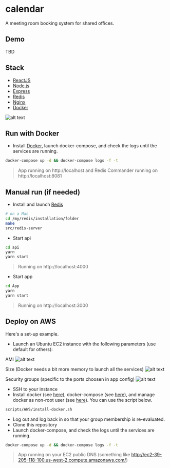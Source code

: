 # calendar
A meeting room booking system for shared offices.

## Demo
TBD

## Stack
* [ReactJS](https://reactjs.org/)
* [Node.js](https://nodejs.org/en/)
* [Express](http://expressjs.com/)
* [Redis](https://redis.io/download)
* [Nginx](https://nginx.org/en/)
* [Docker](https://www.docker.com/)

![alt text](https://raw.githubusercontent.com/johnnyconroy/calendar/master/images/stackDiagram.png)

## Run with Docker
* Install [Docker](https://www.docker.com/), launch docker-compose, and check the logs until the services are running.
```bash
docker-compose up -d && docker-compose logs -f -t
```
> App running on http://localhost and Redis Commander running on http://localhost:8081

## Manual run (if needed)
* Install and launch [Redis](https://redis.io/download)
```bash
# on a Mac
cd /my/redis/installation/folder
make
src/redis-server
```
* Start api
```bash
cd api
yarn
yarn start
```
> Running on http://localhost:4000

* Start app
```bash
cd App
yarn
yarn start
```
> Running on http://localhost:3000

## Deploy on AWS
Here's a set-up example.
* Launch an Ubuntu EC2 instance with the following parameters (use default for others):

AMI
![alt text](https://raw.githubusercontent.com/johnnyconroy/calendar/master/images/AMI.png)

Size (Docker needs a bit more memory to launch all the services)
![alt text](https://raw.githubusercontent.com/johnnyconroy/calendar/master/images/instance_size.PNG)

Security groups (specific to the ports choosen in app config)
![alt text](https://raw.githubusercontent.com/johnnyconroy/calendar/master/images/security_groups.png)

* SSH to your instance
* Install docker (see [here](https://docs.docker.com/install/linux/docker-ce/ubuntu/#install-using-the-repository)), docker-compose (see [here](https://docs.docker.com/compose/install/)), and manage docker as non-root user (see [here](https://docs.docker.com/install/linux/linux-postinstall/)). You can use the script below.
```bash
scripts/AWS/install-docker.sh
```
* Log out and log back in so that your group membership is re-evaluated.
* Clone this repository
* Launch docker-compose, and check the logs until the services are running.
```bash
docker-compose up -d && docker-compose logs -f -t
```
> App running on your EC2 public DNS (something like http://ec2-39-205-118-100.us-west-2.compute.amazonaws.com/)
